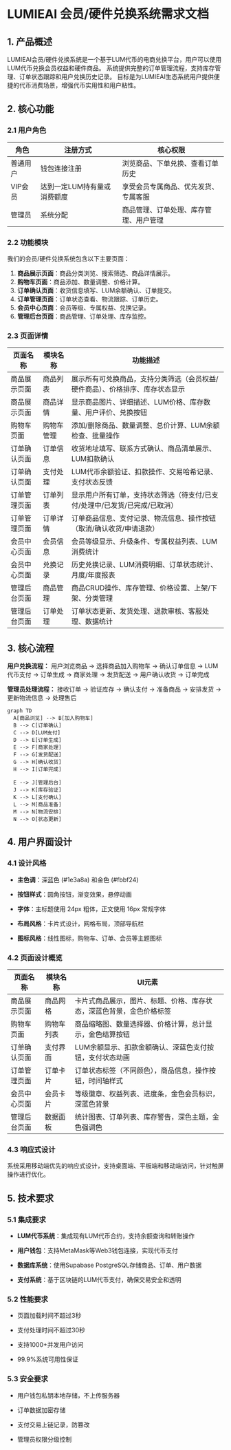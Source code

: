 # LUMIEAI 会员/硬件兑换系统需求文档

## 1. 产品概述

LUMIEAI会员/硬件兑换系统是一个基于LUM代币的电商兑换平台，用户可以使用LUM代币兑换会员权益和硬件商品。
系统提供完整的订单管理流程，支持库存管理、订单状态跟踪和用户兑换历史记录。
目标是为LUMIEAI生态系统用户提供便捷的代币消费场景，增强代币实用性和用户粘性。

## 2. 核心功能

### 2.1 用户角色

| 角色    | 注册方式            | 核心权限                |
| ----- | --------------- | ------------------- |
| 普通用户  | 钱包连接注册          | 浏览商品、下单兑换、查看订单历史    |
| VIP会员 | 达到一定LUM持有量或消费额度 | 享受会员专属商品、优先发货、专属客服  |
| 管理员   | 系统分配            | 商品管理、订单处理、库存管理、用户管理 |

### 2.2 功能模块

我们的会员/硬件兑换系统包含以下主要页面：

1. **商品展示页面**：商品分类浏览、搜索筛选、商品详情展示。
2. **购物车页面**：商品添加、数量调整、价格计算。
3. **订单确认页面**：收货信息填写、LUM余额确认、订单提交。
4. **订单管理页面**：订单状态查看、物流跟踪、订单历史。
5. **会员中心页面**：会员等级、专属权益、兑换记录。
6. **管理后台页面**：商品管理、订单处理、库存监控。

### 2.3 页面详情

| 页面名称   | 模块名称  | 功能描述                                     |
| ------ | ----- | ---------------------------------------- |
| 商品展示页面 | 商品列表  | 展示所有可兑换商品，支持分类筛选（会员权益/硬件商品）、价格排序、库存状态显示  |
| 商品展示页面 | 商品详情  | 显示商品图片、详细描述、LUM价格、库存数量、用户评价、兑换按钮         |
| 购物车页面  | 购物车管理 | 添加/删除商品、数量调整、总价计算、LUM余额检查、批量操作           |
| 订单确认页面 | 订单信息  | 收货地址填写、联系方式确认、商品清单展示、LUM扣款确认             |
| 订单确认页面 | 支付处理  | LUM代币余额验证、扣款操作、交易哈希记录、支付状态反馈             |
| 订单管理页面 | 订单列表  | 显示用户所有订单，支持状态筛选（待支付/已支付/处理中/已发货/已完成/已取消） |
| 订单管理页面 | 订单详情  | 订单商品信息、支付记录、物流信息、操作按钮（取消/确认收货/申请退款）      |
| 会员中心页面 | 会员信息  | 会员等级显示、升级条件、专属权益列表、LUM消费统计               |
| 会员中心页面 | 兑换记录  | 历史兑换记录、LUM消费明细、订单状态统计、月度/年度报表            |
| 管理后台页面 | 商品管理  | 商品CRUD操作、库存管理、价格设置、上架/下架、分类管理            |
| 管理后台页面 | 订单处理  | 订单状态更新、发货处理、退款审核、客服处理、数据统计               |

## 3. 核心流程

**用户兑换流程：**
用户浏览商品 → 选择商品加入购物车 → 确认订单信息 → LUM代币支付 → 订单生成 → 商家处理 → 发货配送 → 用户确认收货 → 订单完成

**管理员处理流程：**
接收订单 → 验证库存 → 确认支付 → 准备商品 → 安排发货 → 更新物流信息 → 处理售后

```mermaid
graph TD
  A[商品浏览] --> B[加入购物车]
  B --> C[订单确认]
  C --> D[LUM支付]
  D --> E[订单生成]
  E --> F[商家处理]
  F --> G[发货配送]
  G --> H[确认收货]
  H --> I[订单完成]
  
  E --> J[管理后台]
  J --> K[库存验证]
  K --> L[支付确认]
  L --> M[商品准备]
  M --> N[物流安排]
  N --> O[状态更新]
```

## 4. 用户界面设计

### 4.1 设计风格

* **主色调**：深蓝色 (#1e3a8a) 和金色 (#fbbf24)

* **按钮样式**：圆角按钮，渐变效果，悬停动画

* **字体**：主标题使用 24px 粗体，正文使用 16px 常规字体

* **布局风格**：卡片式设计，网格布局，顶部导航栏

* **图标风格**：线性图标，购物车、订单、会员等主题图标

### 4.2 页面设计概览

| 页面名称   | 模块名称  | UI元素                               |
| ------ | ----- | ---------------------------------- |
| 商品展示页面 | 商品网格  | 卡片式商品展示，图片、标题、价格、库存状态，深蓝色背景，金色价格标签 |
| 购物车页面  | 购物车列表 | 商品缩略图、数量选择器、价格计算，总计显示，金色结算按钮       |
| 订单确认页面 | 支付界面  | LUM余额显示、扣款金额确认、深蓝色支付按钮，支付状态动画      |
| 订单管理页面 | 订单卡片  | 订单状态标签（不同颜色），商品信息，操作按钮，时间轴样式       |
| 会员中心页面 | 会员卡片  | 等级徽章、权益列表、进度条，金色会员标识，深蓝色背景         |
| 管理后台页面 | 数据面板  | 统计图表、订单列表、库存警告，深色主题，金色强调色          |

### 4.3 响应式设计

系统采用移动端优先的响应式设计，支持桌面端、平板端和移动端访问，针对触屏操作进行优化。

## 5. 技术要求

### 5.1 集成要求

* **LUM代币系统**：集成现有LUM代币合约，支持余额查询和转账操作

* **用户钱包**：支持MetaMask等Web3钱包连接，实现代币支付

* **数据库系统**：使用Supabase PostgreSQL存储商品、订单、用户数据

* **支付系统**：基于区块链的LUM代币支付，确保交易安全和透明

### 5.2 性能要求

* 页面加载时间不超过3秒

* 支付处理时间不超过30秒

* 支持1000+并发用户访问

* 99.9%系统可用性保证

### 5.3 安全要求

* 用户钱包私钥本地存储，不上传服务器

* 订单数据加密存储

* 支付交易上链记录，防篡改

* 管理员权限分级控制

